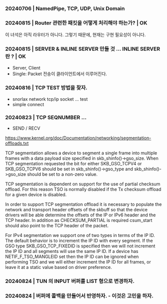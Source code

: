 ### 20240706 | NamedPipe, TCP, UDP, Unix Domain
### 20240815 | Router 관련한 패킷을 어떻게 처리해야 하는가? | OK

이 녀석은 아직 라우터가 아니다. 그렇기 때문에, 현재는 구현 필요성이 아니다.

### 20240815 | SERVER & INLINE SERVER 만들 것 ... INLINE SERVER 란 ? | OK

  - Server, Client
  - Single: Packet 전송이 클라이언트에서 이루어진다.

### 20240816 | TCP TEST 방법을 찾자.

- snorlax network tcp/ip socket ... test
- simple connect 

### 20240823 | TCP SEQNUMBER ... 

- SEND / RECV

https://www.kernel.org/doc/Documentation/networking/segmentation-offloads.txt

TCP segmentation allows a device to segment a single frame into multiple frames with a data payload size specified in skb_shinfo()->gso_size.
When TCP segmentation requested the bit for either SKB_GSO_TCPV4 or SKB_GSO_TCPV6 should be set in skb_shinfo()->gso_type and skb_shinfo()->gso_size should be set to a non-zero value.

TCP segmentation is dependent on support for the use of partial checksum offload.  For this reason TSO is normally disabled if the Tx checksum offload for a given device is disabled.

In order to support TCP segmentation offload it is necessary to populate the network and transport header offsets of the skbuff so that the device
drivers will be able determine the offsets of the IP or IPv6 header and the TCP header.  In addition as CHECKSUM_PARTIAL is required csum_start should also point to the TCP header of the packet.

For IPv4 segmentation we support one of two types in terms of the IP ID. The default behavior is to increment the IP ID with every segment.  If the GSO type SKB_GSO_TCP_FIXEDID is specified then we will not increment the IP ID and all segments will use the same IP ID.  If a device has NETIF_F_TSO_MANGLEID set then the IP ID can be ignored when performing TSO and we will either increment the IP ID for all frames, or leave it at a static value based on driver preference.

### 20240824 | TUN 의 INPUT 버퍼를 LIST 형으로 변경하자.

### 20240824 | 버퍼에 콜백을 만들어서 반영하자. - 이것은 고민을 하자.
